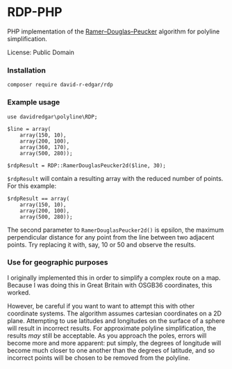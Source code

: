 # RDP-PHP
PHP implementation of the [Ramer–Douglas–Peucker](http://en.wikipedia.org/wiki/Ramer%E2%80%93Douglas%E2%80%93Peucker_algorithm) algorithm for polyline simplification.

License: Public Domain

### Installation ###

    composer require david-r-edgar/rdp

### Example usage ###

    use davidredgar\polyline\RDP;

    $line = array(
        array(150, 10),
        array(200, 100),
        array(360, 170),
        array(500, 280));

    $rdpResult = RDP::RamerDouglasPeucker2d($line, 30);

`$rdpResult` will contain a resulting array with the reduced number of points. For this example:

    $rdpResult == array(
        array(150, 10),
        array(200, 100),
        array(500, 280));

The second parameter to `RamerDouglasPeucker2d()` is epsilon, the maximum perpendicular distance for any point from the line between two adjacent points. Try replacing it with, say, 10 or 50 and observe the results.

### Use for geographic purposes ###

I originally implemented this in order to simplify a complex route on a map. Because I was doing this in Great Britain with OSGB36 coordinates, this worked.

However, be careful if you want to want to attempt this with other coordinate systems. The algorithm assumes cartesian coordinates on a 2D plane. Attempting to use latitudes and longitudes on the surface of a sphere will result in incorrect results. For approximate polyline simplification, the results *may* still be acceptable. As you approach the poles, errors will become more and more apparent: put simply, the degrees of longitude will become much closer to one another than the degrees of latitude, and so incorrect points will be chosen to be removed from the polyline.


